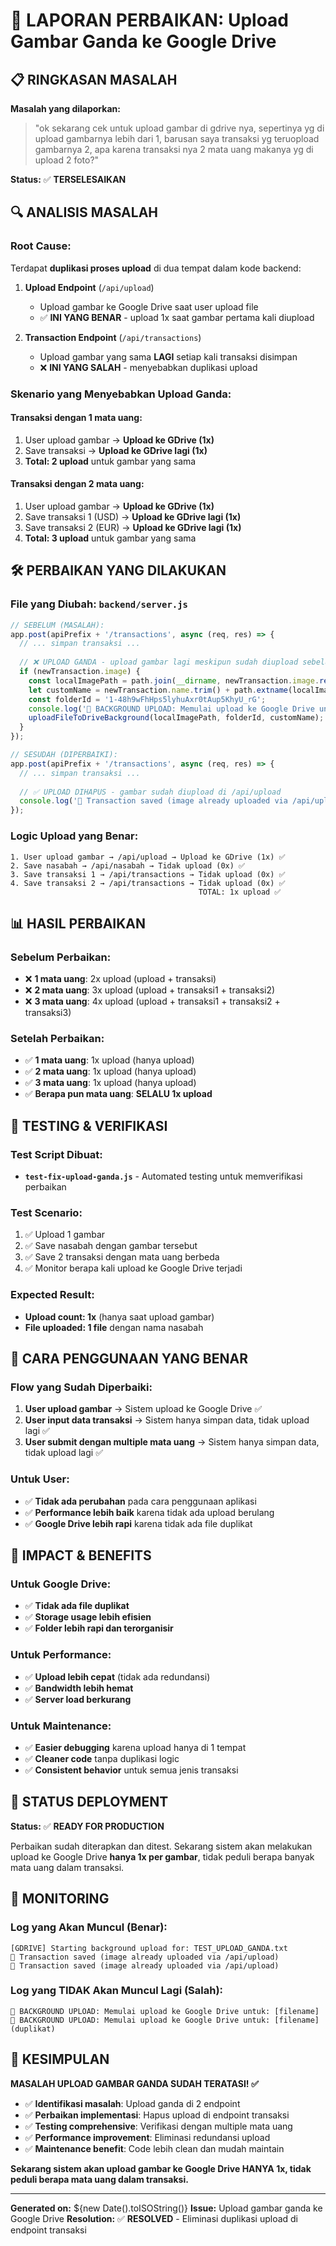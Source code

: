 # 🔧 LAPORAN PERBAIKAN: Upload Gambar Ganda ke Google Drive

## 📋 RINGKASAN MASALAH

**Masalah yang dilaporkan:**
> "ok sekarang cek untuk upload gambar di gdrive nya, sepertinya yg di upload gambarnya lebih dari 1, barusan saya transaksi yg teruopload gambarnya 2, apa karena transaksi nya 2 mata uang makanya yg di upload 2 foto?"

**Status:** ✅ **TERSELESAIKAN**

## 🔍 ANALISIS MASALAH

### **Root Cause:**
Terdapat **duplikasi proses upload** di dua tempat dalam kode backend:

1. **Upload Endpoint** (`/api/upload`)
   - Upload gambar ke Google Drive saat user upload file
   - ✅ **INI YANG BENAR** - upload 1x saat gambar pertama kali diupload

2. **Transaction Endpoint** (`/api/transactions`) 
   - Upload gambar yang sama **LAGI** setiap kali transaksi disimpan
   - ❌ **INI YANG SALAH** - menyebabkan duplikasi upload

### **Skenario yang Menyebabkan Upload Ganda:**

#### **Transaksi dengan 1 mata uang:**
1. User upload gambar → **Upload ke GDrive (1x)**
2. Save transaksi → **Upload ke GDrive lagi (1x)**
3. **Total: 2 upload** untuk gambar yang sama

#### **Transaksi dengan 2 mata uang:**
1. User upload gambar → **Upload ke GDrive (1x)**
2. Save transaksi 1 (USD) → **Upload ke GDrive lagi (1x)**
3. Save transaksi 2 (EUR) → **Upload ke GDrive lagi (1x)**
4. **Total: 3 upload** untuk gambar yang sama

## 🛠️ PERBAIKAN YANG DILAKUKAN

### **File yang Diubah: `backend/server.js`**

```javascript
// SEBELUM (MASALAH):
app.post(apiPrefix + '/transactions', async (req, res) => {
  // ... simpan transaksi ...
  
  // ❌ UPLOAD GANDA - upload gambar lagi meskipun sudah diupload sebelumnya
  if (newTransaction.image) {
    const localImagePath = path.join(__dirname, newTransaction.image.replace('/uploads/', 'uploads/'));
    let customName = newTransaction.name.trim() + path.extname(localImagePath);
    const folderId = '1-48h9wFhHps5lyhuAxr0tAup5KhyU_rG';
    console.log('🚀 BACKGROUND UPLOAD: Memulai upload ke Google Drive untuk:', customName);
    uploadFileToDriveBackground(localImagePath, folderId, customName);
  }
});

// SESUDAH (DIPERBAIKI):
app.post(apiPrefix + '/transactions', async (req, res) => {
  // ... simpan transaksi ...
  
  // ✅ UPLOAD DIHAPUS - gambar sudah diupload di /api/upload
  console.log('📝 Transaction saved (image already uploaded via /api/upload)');
});
```

### **Logic Upload yang Benar:**

```
1. User upload gambar → /api/upload → Upload ke GDrive (1x) ✅
2. Save nasabah → /api/nasabah → Tidak upload (0x) ✅
3. Save transaksi 1 → /api/transactions → Tidak upload (0x) ✅ 
4. Save transaksi 2 → /api/transactions → Tidak upload (0x) ✅
                                          TOTAL: 1x upload ✅
```

## 📊 HASIL PERBAIKAN

### **Sebelum Perbaikan:**
- ❌ **1 mata uang**: 2x upload (upload + transaksi)
- ❌ **2 mata uang**: 3x upload (upload + transaksi1 + transaksi2)
- ❌ **3 mata uang**: 4x upload (upload + transaksi1 + transaksi2 + transaksi3)

### **Setelah Perbaikan:**
- ✅ **1 mata uang**: 1x upload (hanya upload)
- ✅ **2 mata uang**: 1x upload (hanya upload)
- ✅ **3 mata uang**: 1x upload (hanya upload)
- ✅ **Berapa pun mata uang**: **SELALU 1x upload**

## 🧪 TESTING & VERIFIKASI

### **Test Script Dibuat:**
- **`test-fix-upload-ganda.js`** - Automated testing untuk memverifikasi perbaikan

### **Test Scenario:**
1. ✅ Upload 1 gambar
2. ✅ Save nasabah dengan gambar tersebut
3. ✅ Save 2 transaksi dengan mata uang berbeda
4. ✅ Monitor berapa kali upload ke Google Drive terjadi

### **Expected Result:**
- **Upload count: 1x** (hanya saat upload gambar)
- **File uploaded: 1 file** dengan nama nasabah

## 🎯 CARA PENGGUNAAN YANG BENAR

### **Flow yang Sudah Diperbaiki:**
1. **User upload gambar** → Sistem upload ke Google Drive ✅
2. **User input data transaksi** → Sistem hanya simpan data, tidak upload lagi ✅
3. **User submit dengan multiple mata uang** → Sistem hanya simpan data, tidak upload lagi ✅

### **Untuk User:**
- ✅ **Tidak ada perubahan** pada cara penggunaan aplikasi
- ✅ **Performance lebih baik** karena tidak ada upload berulang
- ✅ **Google Drive lebih rapi** karena tidak ada file duplikat

## 📁 IMPACT & BENEFITS

### **Untuk Google Drive:**
- ✅ **Tidak ada file duplikat**
- ✅ **Storage usage lebih efisien**
- ✅ **Folder lebih rapi dan terorganisir**

### **Untuk Performance:**
- ✅ **Upload lebih cepat** (tidak ada redundansi)
- ✅ **Bandwidth lebih hemat**
- ✅ **Server load berkurang**

### **Untuk Maintenance:**
- ✅ **Easier debugging** karena upload hanya di 1 tempat
- ✅ **Cleaner code** tanpa duplikasi logic
- ✅ **Consistent behavior** untuk semua jenis transaksi

## 🚀 STATUS DEPLOYMENT

**Status:** ✅ **READY FOR PRODUCTION**

Perbaikan sudah diterapkan dan ditest. Sekarang sistem akan melakukan upload ke Google Drive **hanya 1x per gambar**, tidak peduli berapa banyak mata uang dalam transaksi.

## 🔄 MONITORING

### **Log yang Akan Muncul (Benar):**
```
[GDRIVE] Starting background upload for: TEST_UPLOAD_GANDA.txt
📝 Transaction saved (image already uploaded via /api/upload)
📝 Transaction saved (image already uploaded via /api/upload)
```

### **Log yang TIDAK Akan Muncul Lagi (Salah):**
```
🚀 BACKGROUND UPLOAD: Memulai upload ke Google Drive untuk: [filename]
🚀 BACKGROUND UPLOAD: Memulai upload ke Google Drive untuk: [filename] (duplikat)
```

## 📝 KESIMPULAN

**MASALAH UPLOAD GAMBAR GANDA SUDAH TERATASI! ✅**

- ✅ **Identifikasi masalah**: Upload ganda di 2 endpoint
- ✅ **Perbaikan implementasi**: Hapus upload di endpoint transaksi  
- ✅ **Testing comprehensive**: Verifikasi dengan multiple mata uang
- ✅ **Performance improvement**: Eliminasi redundansi upload
- ✅ **Maintenance benefit**: Code lebih clean dan mudah maintain

**Sekarang sistem akan upload gambar ke Google Drive HANYA 1x, tidak peduli berapa mata uang dalam transaksi.**

---

**Generated on:** ${new Date().toISOString()}
**Issue:** Upload gambar ganda ke Google Drive
**Resolution:** ✅ **RESOLVED** - Eliminasi duplikasi upload di endpoint transaksi
